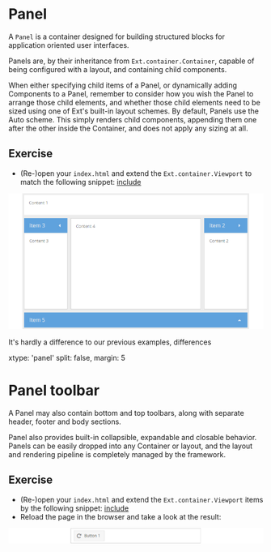 # Panel

A `Panel` is a container designed for building structured blocks for application
oriented user interfaces.

Panels are, by their inheritance from `Ext.container.Container`, capable of being
configured with a layout, and containing child components.

When either specifying child items of a Panel, or dynamically adding Components
to a Panel, remember to consider how you wish the Panel to arrange those child
elements, and whether those child elements need to be sized using one of Ext's
built-in layout schemes. By default, Panels use the Auto scheme. This simply
renders child components, appending them one after the other inside the Container,
and does not apply any sizing at all.

## Exercise

* (Re-)open your `index.html` and extend the `Ext.container.Viewport` to match
  the following snippet:
[include](../snippets/component-panel.js)

![Advanced Border layout.](../assets/component-panel.png)

It's hardly a difference to our previous examples, differences

xtype: 'panel'
split: false,
margin: 5



# Panel toolbar

A Panel may also contain bottom and top toolbars, along with separate header, footer and body sections.

Panel also provides built-in collapsible, expandable and closable behavior. Panels can be easily dropped into any Container or layout, and the layout and rendering pipeline is completely managed by the framework.

## Exercise

* (Re-)open your `index.html` and extend the `Ext.container.Viewport` items
  by the following snippet:
[include](../snippets/component-panel-toolbar.js)
* Reload the page in the browser and take a look at the result:

![Panel toolbar.](../assets/component-panel-toolbar.png)
